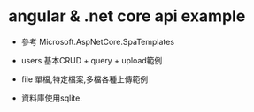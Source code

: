 # angular & .net core api example

- 參考 Microsoft.AspNetCore.SpaTemplates

- users 基本CRUD + query + upload範例

- file 單檔,特定檔案,多檔各種上傳範例

- 資料庫使用sqlite.